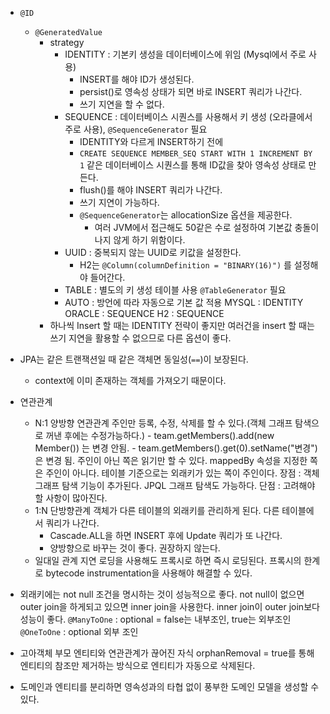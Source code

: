 - `@ID`
	- `@GeneratedValue`
	    - strategy
	        - IDENTITY : 기본키 생성을 데이터베이스에 위임 (Mysql에서 주로 사용)
	            - INSERT를 해야 ID가 생성된다.
	            - persist()로 영속성 상태가 되면 바로 INSERT 쿼리가 나간다. 
	            - 쓰기 지연을 할 수 없다.
	        - SEQUENCE : 데이터베이스 시퀀스를 사용해서 키 생성 (오라클에서 주로 사용), `@SequenceGenerator` 필요
	            - IDENTITY와 다르게 INSERT하기 전에
	            - `CREATE SEQUENCE MEMBER_SEQ START WITH 1 INCREMENT BY 1`
	            같은 데이터베이스 시퀀스를 통해 ID값을 찾아 영속성 상태로 만든다.
	            - flush()를 해야 INSERT 쿼리가 나간다. 
	            - 쓰기 지연이 가능하다.
	            - `@SequenceGenerator`는 allocationSize 옵션을 제공한다.
	                - 여러 JVM에서 접근해도 50같은 수로 설정하여 기본값 충돌이 나지 않게 하기 위함이다.
	        - UUID : 중복되지 않는 UUID로 키값을 설정한다.
	            - H2는 `@Column(columnDefinition = "BINARY(16)")` 를 설정해야 들어간다.
	        - TABLE : 별도의 키 생성 테이블 사용 `@TableGenerator` 필요
	        - AUTO : 방언에 따라 자동으로 기본 값 적용
				MYSQL : IDENTITY
				ORACLE : SEQUENCE
				H2 : SEQUENCE
		- 하나씩 Insert 할 때는 IDENTITY 전략이 좋지만 여러건을 insert 할 때는 쓰기 지연을 활용할 수 없으므로 다른 옵션이 좋다.
	
- JPA는 같은 트랜잭션일 때 같은 객체면 동일성(`==`)이 보장된다.
    - context에 이미 존재하는 객체를 가져오기 때문이다.

- 연관관계
	- N:1 양방향 연관관계
		주인만 등록, 수정, 삭제를 할 수 있다.(객체 그래프 탐색으로 꺼낸 후에는 수정가능하다.)
			- team.getMembers().add(new Member()) 는 변경 안됨.
			- team.getMembers().get(0).setName("변경") 은 변경 됨.
		주인이 아닌 쪽은 읽기만 할 수 있다.
		mappedBy 속성을 지정한 쪽은 주인이 아니다.
		테이블 기준으로는 외래키가 있는 쪽이 주인이다.
		장점 : 객체 그래프 탐색 기능이 추가된다. JPQL 그래프 탐색도 가능하다.
		단점 : 고려해야할 사항이 많아진다.
	- 1:N 단방향관계
		객체가 다른 테이블의 외래키를 관리하게 된다.
		다른 테이블에서 쿼리가 나간다.
		- Cascade.ALL을 하면 INSERT 후에 Update 쿼리가 또 나간다.
		- 양방향으로 바꾸는 것이 좋다.
		권장하지 않는다.
	- 일대일 관계
		지연 로딩을 사용해도 프록시로 하면 즉시 로딩된다.
			프록시의 한계로 bytecode instrumentation을 사용해야 해결할 수 있다. 

- 외래키에는 not null 조건을 명시하는 것이 성능적으로 좋다.
	not null이 없으면 outer join을 하게되고 있으면 inner join을 사용한다.
	inner join이 outer join보다 성능이 좋다.
	`@ManyToOne` : optional = false는 내부조인, true는 외부조인
	`@OneToOne` : optional 외부 조인

- 고아객체
	부모 엔티티와 연관관계가 끊어진 자식
	orphanRemoval = true를 통해 엔티티의 참조만 제거하는 방식으로 엔티티가 자동으로 삭제된다.

- 도메인과 엔티티를 분리하면 영속성과의 타협 없이 풍부한 도메인 모델을 생성할 수 있다.